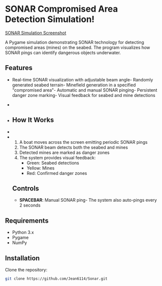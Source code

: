 # SONAR Compromised Area Detection Simulation!

[SONAR Simulation Screenshot](sonar.png)

A Pygame simulation demonstrating SONAR technology for detecting compromised areas (mines) on the seabed. The program visualizes how SONAR pings can identify dangerous objects underwater.

## Features

- Real-time SONAR visualization with adjustable beam angle- Randomly generated seabed terrain- Minefield generation in a specified "compromised area"- Automatic and manual SONAR pinging- Persistent danger zone marking- Visual feedback for seabed and mine detections
-
- ## How It Works
-
- 1. A boat moves across the screen emitting periodic SONAR pings
  2. The SONAR beam detects both the seabed and mines
  3. Detected mines are marked as danger zones
  4. The system provides visual feedback:
     - Green: Seabed detections
     - Yellow: Mines
     - Red: Confirmed danger zones
    
   ## Controls

  - **SPACEBAR**: Manual SONAR ping- The system also auto-pings every 2 seconds

## Requirements

- Python 3.x
- Pygame
- NumPy

## Installation

Clone the repository: 
```bash
git clone https://github.com/Jean6114/Sonar.git

